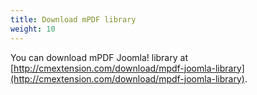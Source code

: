 ```yaml
---
title: Download mPDF library
weight: 10
---
```

You can download mPDF Joomla! library at [http://cmextension.com/download/mpdf-joomla-library](http://cmextension.com/download/mpdf-joomla-library).
